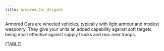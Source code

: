 ```yaml
---
title: Armored_Car_Brigade
---
```



Armored Cars are wheeled vehicles, typically with light armour and
modest weaponry. They give your units an added capability against soft
targets, being most effective against supply trucks and rear area
troops.

[TABLE]
